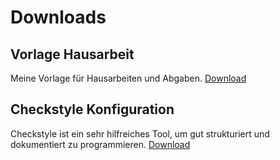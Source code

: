 # Downloads

## Vorlage Hausarbeit
Meine Vorlage für Hausarbeiten und Abgaben.
[Download](files/hausarbeit.dotx)

## Checkstyle Konfiguration
Checkstyle ist ein sehr hilfreiches Tool, um gut strukturiert und dokumentiert zu programmieren.
[Download](files/checkstyle-OMI3h.xml)
